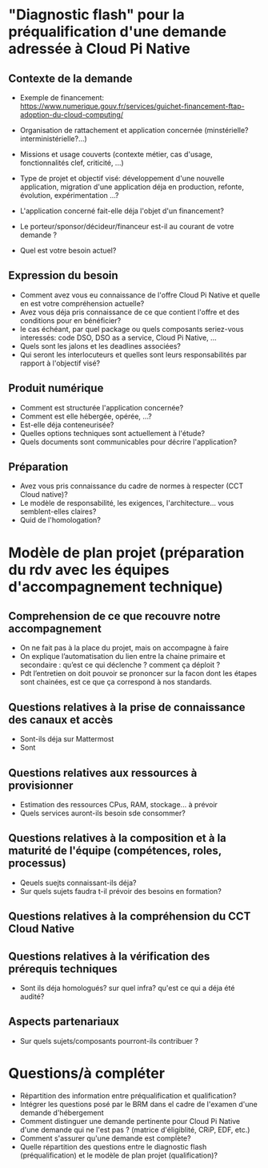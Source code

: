 # "Diagnostic flash" pour la préqualification d'une demande adressée à Cloud Pi Native

## Contexte de la demande

- Exemple de financement: https://www.numerique.gouv.fr/services/guichet-financement-ftap-adoption-du-cloud-computing/

- Organisation de rattachement et application concernée (minstérielle? interministérielle?...)
- Missions et usage couverts (contexte métier, cas d'usage, fonctionnalités clef, criticité, ...)
- Type de projet et objectif visé: développement d'une nouvelle application, migration d'une application déja en production, refonte, évolution, expérimentation ...?
- L'application concerné fait-elle déja l'objet d'un financement? 
- Le porteur/sponsor/décideur/financeur est-il au courant de votre demande ? 
- Quel est votre besoin actuel? 

## Expression du besoin
- Comment avez vous eu connaissance de l'offre Cloud Pi Native et quelle en est votre compréhension actuelle?
- Avez vous déja pris connaissance de ce que contient l'offre et des conditions pour en bénéficier? 
- le cas échéant, par quel package ou quels composants seriez-vous interessés: code DSO, DSO as a service, Cloud Pi Native, ... 
- Quels sont les jalons et les deadlines associées? 
- Qui seront les interlocuteurs et quelles sont leurs responsabilités par rapport à l'objectif visé?

## Produit numérique
- Comment est structurée l'application concernée?
- Comment est elle hébergée, opérée, ...?
- Est-elle déja conteneurisée? 
- Quelles options techniques sont actuellement à l'étude? 
- Quels documents sont communicables pour décrire l'application?

## Préparation 
- Avez vous pris connaissance du cadre de normes à respecter (CCT Cloud native)? 
- Le modèle de responsabilité, les exigences, l'architecture... vous semblent-elles claires?
- Quid de l'homologation?



# Modèle de plan projet (préparation du rdv avec les équipes d'accompagnement technique)

## Comprehension de ce que recouvre notre accompagnement
- On ne fait pas à la place du projet, mais on accompagne à faire
- On explique l’automatisation du lien entre la chaine primaire et secondaire : qu’est ce qui déclenche ? comment ça déploit ?
- Pdt l’entretien on doit pouvoir se prononcer sur la facon dont les étapes sont chainées, est ce que ça correspond à nos standards.

## Questions relatives à la prise de connaissance des canaux et accès
- Sont-ils déja sur Mattermost
- Sont 

## Questions relatives aux ressources à provisionner
- Estimation des ressources CPus, RAM, stockage... à prévoir
- Quels services auront-ils besoin sde consommer?

## Questions relatives à la composition et à la maturité de l'équipe (compétences, roles, processus) 
- Qeuels suejts connaissant-ils déja? 
- Sur quels sujets faudra t-il prévoir des besoins en formation?

## Questions relatives à la compréhension du CCT Cloud Native


## Questions relatives à la vérification des prérequis techniques
- Sont ils déja homologués? sur quel infra? qu'est ce qui a déja été audité?


## Aspects partenariaux
- Sur quels sujets/composants pourront-ils contribuer ? 

# Questions/à compléter
- Répartition des information entre préqualification et qualification?
- Intégrer les questions posé par le BRM dans el cadre de l'examen d'une demande d'hébergement
- Comment distinguer une demande pertinente pour Cloud Pi Native d'une demande qui ne l'est pas ? (matrice d'éligiblité, CRiP, EDF, etc.)
- Comment s'assurer qu'une demande est complète?
- Quelle répartition des questions entre le diagnostic flash (préqualification) et le modèle de plan projet (qualification)? 


